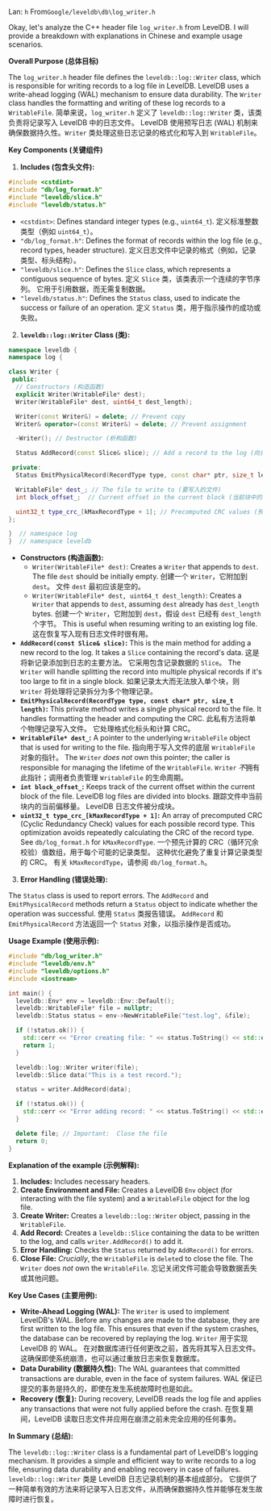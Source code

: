 Lan: `h` From`Google/leveldb\db\log_writer.h`

Okay, let's analyze the C++ header file `log_writer.h` from LevelDB. I will provide a breakdown with explanations in Chinese and example usage scenarios.

**Overall Purpose (总体目标)**

The `log_writer.h` header file defines the `leveldb::log::Writer` class, which is responsible for writing records to a log file in LevelDB.  LevelDB uses a write-ahead logging (WAL) mechanism to ensure data durability. The `Writer` class handles the formatting and writing of these log records to a `WritableFile`. 简单来说，`log_writer.h` 定义了 `leveldb::log::Writer` 类，该类负责将记录写入 LevelDB 中的日志文件。 LevelDB 使用预写日志 (WAL) 机制来确保数据持久性。`Writer` 类处理这些日志记录的格式化和写入到 `WritableFile`。

**Key Components (关键组件)**

1.  **Includes (包含头文件):**

```c++
#include <cstdint>
#include "db/log_format.h"
#include "leveldb/slice.h"
#include "leveldb/status.h"
```

*   `<cstdint>`: Defines standard integer types (e.g., `uint64_t`).  定义标准整数类型（例如 `uint64_t`）。
*   `"db/log_format.h"`: Defines the format of records within the log file (e.g., record types, header structure). 定义日志文件中记录的格式（例如，记录类型、标头结构）。
*   `"leveldb/slice.h"`: Defines the `Slice` class, which represents a contiguous sequence of bytes. 定义 `Slice` 类，该类表示一个连续的字节序列。 它用于引用数据，而无需复制数据。
*   `"leveldb/status.h"`: Defines the `Status` class, used to indicate the success or failure of an operation. 定义 `Status` 类，用于指示操作的成功或失败。

2.  **`leveldb::log::Writer` Class (类):**

```c++
namespace leveldb {
namespace log {

class Writer {
 public:
  // Constructors (构造函数)
  explicit Writer(WritableFile* dest);
  Writer(WritableFile* dest, uint64_t dest_length);

  Writer(const Writer&) = delete; // Prevent copy
  Writer& operator=(const Writer&) = delete; // Prevent assignment

  ~Writer(); // Destructor (析构函数)

  Status AddRecord(const Slice& slice); // Add a record to the log (向日志添加记录)

 private:
  Status EmitPhysicalRecord(RecordType type, const char* ptr, size_t length);

  WritableFile* dest_; // The file to write to (要写入的文件)
  int block_offset_;  // Current offset in the current block (当前块中的当前偏移量)

  uint32_t type_crc_[kMaxRecordType + 1]; // Precomputed CRC values (预先计算的 CRC 值)
};

}  // namespace log
}  // namespace leveldb
```

*   **Constructors (构造函数):**
    *   `Writer(WritableFile* dest)`:  Creates a `Writer` that appends to `dest`. The file `dest` should be initially empty. 创建一个 `Writer`，它附加到 `dest`。 文件 `dest` 最初应该是空的。
    *   `Writer(WritableFile* dest, uint64_t dest_length)`: Creates a `Writer` that appends to `dest`, assuming `dest` already has `dest_length` bytes. 创建一个 `Writer`，它附加到 `dest`，假设 `dest` 已经有 `dest_length` 个字节。  This is useful when resuming writing to an existing log file. 这在恢复写入现有日志文件时很有用。
*   **`AddRecord(const Slice& slice)`:** This is the main method for adding a new record to the log.  It takes a `Slice` containing the record's data. 这是将新记录添加到日志的主要方法。 它采用包含记录数据的 `Slice`。  The `Writer` will handle splitting the record into multiple physical records if it's too large to fit in a single block. 如果记录太大而无法放入单个块，则 `Writer` 将处理将记录拆分为多个物理记录。
*   **`EmitPhysicalRecord(RecordType type, const char* ptr, size_t length)`:** This private method writes a single physical record to the file.  It handles formatting the header and computing the CRC. 此私有方法将单个物理记录写入文件。 它处理格式化标头和计算 CRC。
*   **`WritableFile* dest_`:**  A pointer to the underlying `WritableFile` object that is used for writing to the file. 指向用于写入文件的底层 `WritableFile` 对象的指针。  The `Writer` *does not* own this pointer; the caller is responsible for managing the lifetime of the `WritableFile`. `Writer` *不*拥有此指针；调用者负责管理 `WritableFile` 的生命周期。
*   **`int block_offset_`:**  Keeps track of the current offset within the current block of the file.  LevelDB log files are divided into blocks. 跟踪文件中当前块内的当前偏移量。 LevelDB 日志文件被分成块。
*   **`uint32_t type_crc_[kMaxRecordType + 1]`:** An array of precomputed CRC (Cyclic Redundancy Check) values for each possible record type.  This optimization avoids repeatedly calculating the CRC of the record type.  See `db/log_format.h` for `kMaxRecordType`. 一个预先计算的 CRC（循环冗余校验）值数组，用于每个可能的记录类型。 这种优化避免了重复计算记录类型的 CRC。 有关 `kMaxRecordType`，请参阅 `db/log_format.h`。

3.  **Error Handling (错误处理):**

The `Status` class is used to report errors. The `AddRecord` and `EmitPhysicalRecord` methods return a `Status` object to indicate whether the operation was successful.  使用 `Status` 类报告错误。 `AddRecord` 和 `EmitPhysicalRecord` 方法返回一个 `Status` 对象，以指示操作是否成功。

**Usage Example (使用示例):**

```c++
#include "db/log_writer.h"
#include "leveldb/env.h"
#include "leveldb/options.h"
#include <iostream>

int main() {
  leveldb::Env* env = leveldb::Env::Default();
  leveldb::WritableFile* file = nullptr;
  leveldb::Status status = env->NewWritableFile("test.log", &file);

  if (!status.ok()) {
    std::cerr << "Error creating file: " << status.ToString() << std::endl;
    return 1;
  }

  leveldb::log::Writer writer(file);
  leveldb::Slice data("This is a test record.");

  status = writer.AddRecord(data);

  if (!status.ok()) {
    std::cerr << "Error adding record: " << status.ToString() << std::endl;
  }

  delete file; // Important:  Close the file
  return 0;
}
```

**Explanation of the example (示例解释):**

1.  **Includes:** Includes necessary headers.
2.  **Create Environment and File:** Creates a LevelDB `Env` object (for interacting with the file system) and a `WritableFile` object for the log file.
3.  **Create Writer:** Creates a `leveldb::log::Writer` object, passing in the `WritableFile`.
4.  **Add Record:** Creates a `leveldb::Slice` containing the data to be written to the log, and calls `writer.AddRecord()` to add it.
5.  **Error Handling:** Checks the `Status` returned by `AddRecord()` for errors.
6.  **Close File:**  *Crucially*, the `WritableFile` is `delete`d to close the file. The `Writer` does *not* own the `WritableFile`.  忘记关闭文件可能会导致数据丢失或其他问题。

**Key Use Cases (主要用例):**

*   **Write-Ahead Logging (WAL):** The `Writer` is used to implement LevelDB's WAL. Before any changes are made to the database, they are first written to the log file.  This ensures that even if the system crashes, the database can be recovered by replaying the log. `Writer` 用于实现 LevelDB 的 WAL。 在对数据库进行任何更改之前，首先将其写入日志文件。 这确保即使系统崩溃，也可以通过重放日志来恢复数据库。
*   **Data Durability (数据持久性):** The WAL guarantees that committed transactions are durable, even in the face of system failures. WAL 保证已提交的事务是持久的，即使在发生系统故障时也是如此。
*   **Recovery (恢复):** During recovery, LevelDB reads the log file and applies any transactions that were not fully applied before the crash. 在恢复期间，LevelDB 读取日志文件并应用在崩溃之前未完全应用的任何事务。

**In Summary (总结):**

The `leveldb::log::Writer` class is a fundamental part of LevelDB's logging mechanism. It provides a simple and efficient way to write records to a log file, ensuring data durability and enabling recovery in case of failures. `leveldb::log::Writer` 类是 LevelDB 日志记录机制的基本组成部分。 它提供了一种简单有效的方法来将记录写入日志文件，从而确保数据持久性并能够在发生故障时进行恢复。
